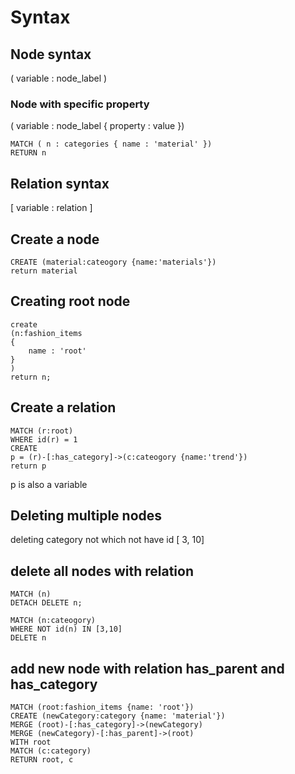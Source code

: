 # Syntax 

## Node syntax
( variable : node_label )

### Node with specific property
( variable : node_label { property : value })

``` cypher
MATCH ( n : categories { name : 'material' })
RETURN n
```
## Relation syntax
[ variable : relation ] 

## Create a node

``` cypher
CREATE (material:cateogory {name:'materials'})
return material
```

## Creating root node

``` cypher
create
(n:fashion_items 
{
    name : 'root'
}
)
return n;
```

## Create a relation

``` cypher
MATCH (r:root)
WHERE id(r) = 1
CREATE 
p = (r)-[:has_category]->(c:cateogory {name:'trend'})
return p
```

p is also a variable


## Deleting multiple nodes

deleting category not which not have id [ 3, 10]

## delete all nodes with relation

``` cypher
MATCH (n)
DETACH DELETE n;
```

``` cypher
MATCH (n:cateogory)
WHERE NOT id(n) IN [3,10]
DELETE n
```
## add new node with relation has_parent and has_category

``` cypher
MATCH (root:fashion_items {name: 'root'})
CREATE (newCategory:category {name: 'material'}) 
MERGE (root)-[:has_category]->(newCategory)
MERGE (newCategory)-[:has_parent]->(root)
WITH root
MATCH (c:category)
RETURN root, c
```
